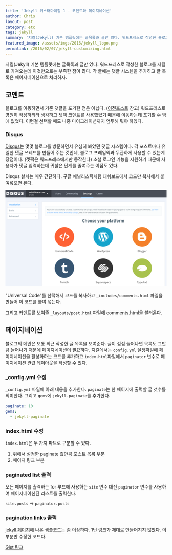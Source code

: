 ```yaml
---
title: 'Jekyll 커스터마이징 1 - 코멘트와 페이지네이션'
author: Chris
layout: post
category: etc
tags: jekyll
summary: '지킬(Jekyll) 기본 템플릿에는 글목록과 글만 있다. 워드프레스로 작성한 블로그를 지킬로 가져오는데 이것만으로는 부족한 점이 많다. 각 글에는 댓글 시스템을 추가하고 글 목록은 페이지네이션으로 처리하자'
featured_image: /assets/imgs/2016/jekyll_logo.png
permalink: /2016/02/07/jekyll-customizing.html
---
```


지킬(Jekyll) 기본 템플릿에는 글목록과 글만 있다. 워드프레스로 작성한 블로그를 지킬로 가져오는데 이것만으로는
 부족한 점이 많다. 각 글에는 댓글 시스템을 추가하고 글 목록은 페이지네이션으로 처리하자.


## 코멘트

블로그를 이동하면서 기존 댓글을 포기한 점은 아쉽다. ([이전포스트](http://whatilearn.com/2016/02/07/from-wordpress-to-jekyll.html) 참고)
워드프레스로 영원히 작성하리라 생각하고 젯팩 코멘트를 사용했었기 때문에 이동하는데 포기할 수 밖에 없었다.
이런걸 선택할 때도 나중 마이그레이션까지 염두해 둬야 하겠다.


### Disqus

[Disqus](https://disqus.com)는 몇몇 블로그를 방문하면서 유심히 봐았던 댓글 시스템이다. 각 포스트마다 유일한 댓글 쓰레드를
만들어 주는 것인데, 블로그 프레임웍과 무관하게 사용할 수 있는게 장점이다. (젯팩은 워드프레스에서만 동작한다)
소셜 로그인 기능을 지원하기 때문에 사용자가 댓글 입력하는데 귀찮은 단계를 줄여주는 이점도 있다.

Disqus 설치는 매우 간단하다. 구글 애널리스틱처럼 대쉬보드에서 코드만 복사해서 붙여넣으면
된다.

![disqus admin](/assets/imgs/2016/disqus-admin.png)

"Universal Code"를 선택해서 코드를 복사하고 `_includes/comments.html` 파일을 만들어 이 코드를 붙여 넣는다.

그리고 커멘트를 보여줄 `_layouts/post.html` 파일에 comments.html을 불러온다.


## 페이지네이션

블로그의 메인은 보통 최근 작성한 글 목록을 보여준다. 글이 점점 늘어나면 목록도 그만큼 늘어나기 때문에
페이지네이션이 필요하다. 지킬에서는 `config.yml` 설정파일에 페이지네이션을 활성화하는 코드를 추가하고
`index.html`파일에서 `paginator` 변수로 페이지네이션 관련 레이아웃을 작성할 수 있다.


### _config.yml 수정

`_config.yml` 파일에 아래 내용을 추가한다. `paginate`는 한 페이지에 출력할 글 갯수를 의미한다.
그리고 `gems`에 `jekyll-paginate`를 추가한다.

```yaml
paginate: 10
gems:
  - jekyll-paginate
```


### index.html 수정

`index.html`은 두 가지 파트로 구분할 수 있다.

1. 위에서 설정한 paginate 값만큼 포스트 목록 부분
1. 페이지 링크 부분


### paginated list 출력

모든 페이지를 출력하는 for 루프에 사용하는 `site` 변수 대신 `paginator` 변수를 사용하여 페이지네이션된 리스트를 출력한다.

`site.posts` ->  `paginator.posts`


### pagination links 출력

[jekyll 페이지](http://jekyllrb.com/docs/pagination/)에 나온 샘플코드는 좀 이상하다.
1번 링크가 제대로 만들어지지 않았다. 이 부분만 수정한 코드다.

[Gist 링크](https://gist.github.com/jeonghwan-kim/113be09ca20860d67b8c.js)

<script src="https://gist.github.com/jeonghwan-kim/113be09ca20860d67b8c.js"></script>
